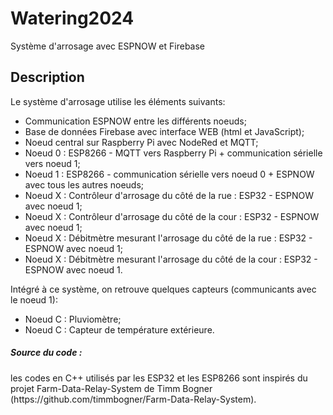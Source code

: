 # Watering2024

Système d'arrosage avec ESPNOW et Firebase

<h2>Description</h2>

Le système d'arrosage utilise les éléments suivants:
- Communication ESPNOW entre les différents noeuds;
- Base de données Firebase avec interface WEB (html et JavaScript);
- Noeud central sur Raspberry Pi avec NodeRed et MQTT;
- Noeud 0 : ESP8266 - MQTT vers Raspberry Pi + communication sérielle vers noeud 1;
- Noeud 1 : ESP8266 - communication sérielle vers noeud 0 + ESPNOW avec tous les autres noeuds;
- Noeud X : Contrôleur d'arrosage du côté de la rue : ESP32 - ESPNOW avec noeud 1;
- Noeud X : Contrôleur d'arrosage du côté de la cour : ESP32 - ESPNOW avec noeud 1;
- Noeud X : Débitmètre mesurant l'arrosage du côté de la rue : ESP32 - ESPNOW avec noeud 1;
- Noeud X : Débitmètre mesurant l'arrosage du côté de la cour : ESP32 - ESPNOW avec noeud 1.

Intégré à ce système, on retrouve quelques capteurs (communicants avec le noeud 1):
- Noeud C : Pluviomètre;
- Noeud C : Capteur de température extérieure.


<h5>Source du code : </h5> les codes en C++ utilisés par les ESP32 et les ESP8266 sont inspirés du projet 
Farm-Data-Relay-System de Timm Bogner (https://github.com/timmbogner/Farm-Data-Relay-System).